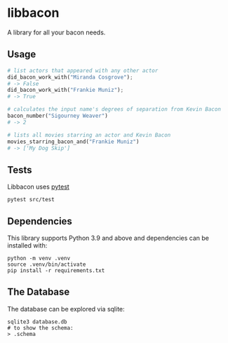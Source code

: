 # libbacon

A library for all your bacon needs.

## Usage

```python
# list actors that appeared with any other actor
did_bacon_work_with("Miranda Cosgrove");
# -> False
did_bacon_work_with("Frankie Muniz");
# -> True

# calculates the input name's degrees of separation from Kevin Bacon
bacon_number("Sigourney Weaver")
# -> 2

# lists all movies starring an actor and Kevin Bacon
movies_starring_bacon_and("Frankie Muniz")
# -> ['My Dog Skip']
```

## Tests

Libbacon uses [pytest](https://pypi.org/project/pytest/)
```
pytest src/test
```

## Dependencies

This library supports Python 3.9 and above and dependencies can be installed with:
```
python -m venv .venv
source .venv/bin/activate
pip install -r requirements.txt
```

## The Database

The database can be explored via sqlite:
```
sqlite3 database.db
# to show the schema:
> .schema
```
